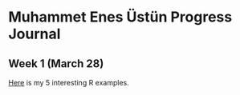 # Muhammet Enes Üstün Progress Journal

## Week 1 (March 28)

[Here](files/IE360_Spring21_Homework0.html) is my 5 interesting R examples.